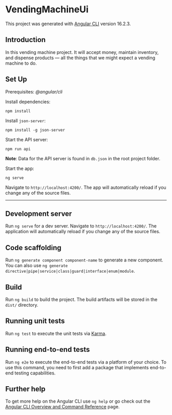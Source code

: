 # VendingMachineUi

This project was generated with [Angular CLI](https://github.com/angular/angular-cli) version 16.2.3.

## Introduction

In this vending machine project. It will accept money, maintain inventory, and dispense products — all the things that we might expect a vending machine to do.

## Set Up

Prerequisites: _@angular/cli_

Install dependencies:
```
npm install
```

Install `json-server`:
```
npm install -g json-server
```

Start the API server:
```
npm run api
```
**Note**: Data for the API server is found in `db.json` in the root project folder.

Start the app:
```
ng serve
```

Navigate to `http://localhost:4200/`. The app will automatically reload if you change any of the source files.

------------------------------------------------------

## Development server

Run `ng serve` for a dev server. Navigate to `http://localhost:4200/`. The application will automatically reload if you change any of the source files.

## Code scaffolding

Run `ng generate component component-name` to generate a new component. You can also use `ng generate directive|pipe|service|class|guard|interface|enum|module`.

## Build

Run `ng build` to build the project. The build artifacts will be stored in the `dist/` directory.

## Running unit tests

Run `ng test` to execute the unit tests via [Karma](https://karma-runner.github.io).

## Running end-to-end tests

Run `ng e2e` to execute the end-to-end tests via a platform of your choice. To use this command, you need to first add a package that implements end-to-end testing capabilities.

## Further help

To get more help on the Angular CLI use `ng help` or go check out the [Angular CLI Overview and Command Reference](https://angular.io/cli) page.
